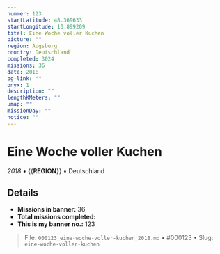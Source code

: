 ```yaml
---
nummer: 123
startLatitude: 48.369633
startLongitude: 10.899209
titel: Eine Woche voller Kuchen
picture: ""
region: Augsburg
country: Deutschland
completed: 3024
missions: 36
date: 2018
bg-link: ""
onyx: 1
description: ""
lengthKMeters: ""
umap: ""
missionDay: ""
notice: ""
---
```

# Eine Woche voller Kuchen

*2018* • {{__REGION__}} • Deutschland





## Details

- **Missions in banner:** 36
- **Total missions completed:** 
- **This is my banner no.:** 123






> File: `000123_eine-woche-voller-kuchen_2018.md` • #000123 • Slug: `eine-woche-voller-kuchen`
